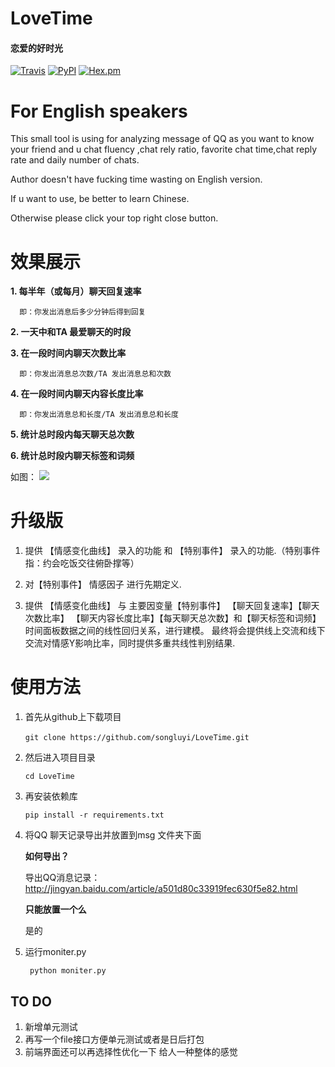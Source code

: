 # LoveTime
#### **恋爱的好时光**
[![Travis](https://img.shields.io/travis/rust-lang/rust.svg)](https://github.com/songluyi/LoveTime)
[![PyPI](https://img.shields.io/pypi/wheel/Django.svg)](https://github.com/songluyi/LoveTime)
[![Hex.pm](https://img.shields.io/hexpm/l/plug.svg)](https://github.com/songluyi/LoveTime)

# For English speakers
This small tool is using for analyzing message of QQ as you want to know your 
friend and  u chat fluency ,chat rely ratio, favorite chat time,chat reply rate
and daily number of chats. 

Author doesn't have fucking time wasting on English version.

If u want to use, be better to learn Chinese.

Otherwise please click your top right close button.

# 效果展示
**1. 每半年（或每月）聊天回复速率**

      即：你发出消息后多少分钟后得到回复

**2. 一天中和TA 最爱聊天的时段**

**3. 在一段时间内聊天次数比率**

      即：你发出消息总次数/TA 发出消息总和次数

**4. 在一段时间内聊天内容长度比率**

      即：你发出消息总和长度/TA 发出消息总和长度

**5. 统计总时段内每天聊天总次数**

**6. 统计总时段内聊天标签和词频**

如图：
![](http://www.songluyi.com/wp-content/uploads/2017/08/恋爱的好时光.png)


# 升级版
1. 提供 【情感变化曲线】 录入的功能 和 【特别事件】 录入的功能.（特别事件指：约会吃饭交往俯卧撑等）

2. 对【特别事件】 情感因子 进行先期定义.

3. 提供 【情感变化曲线】 与 主要因变量【特别事件】 【聊天回复速率】【聊天次数比率】
【聊天内容长度比率】【每天聊天总次数】和【聊天标签和词频】时间面板数据之间的线性回归关系，进行建模。
最终将会提供线上交流和线下交流对情感Y影响比率，同时提供多重共线性判别结果.


# 使用方法
1. 首先从github上下载项目

   `git clone https://github.com/songluyi/LoveTime.git`
    
2. 然后进入项目目录

    `cd LoveTime`

3. 再安装依赖库

    `pip install -r requirements.txt`

4. 将QQ 聊天记录导出并放置到msg 文件夹下面

    **如何导出？**

    导出QQ消息记录：http://jingyan.baidu.com/article/a501d80c33919fec630f5e82.html

    **只能放置一个么**

    是的

5. 运行moniter.py

   ` python moniter.py`

## TO DO
1.	新增单元测试
2.  再写一个file接口方便单元测试或者是日后打包
2.  前端界面还可以再选择性优化一下 给人一种整体的感觉





